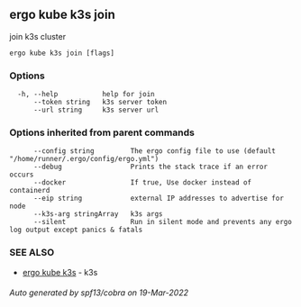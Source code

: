 ## ergo kube k3s join

join k3s cluster

```
ergo kube k3s join [flags]
```

### Options

```
  -h, --help           help for join
      --token string   k3s server token
      --url string     k3s server url
```

### Options inherited from parent commands

```
      --config string         The ergo config file to use (default "/home/runner/.ergo/config/ergo.yml")
      --debug                 Prints the stack trace if an error occurs
      --docker                If true, Use docker instead of containerd
      --eip string            external IP addresses to advertise for node
      --k3s-arg stringArray   k3s args
      --silent                Run in silent mode and prevents any ergo log output except panics & fatals
```

### SEE ALSO

* [ergo kube k3s](ergo_kube_k3s.md)	 - k3s

###### Auto generated by spf13/cobra on 19-Mar-2022
